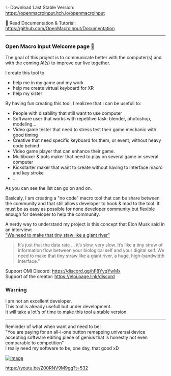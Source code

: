 ✨ Download Last Stable Version:  
https://openmacroinput.itch.io/openmacroinput    

📕 Read Documentation & Tutorial:  
https://github.com/OpenMacroInput/Documentation  

----------------------------------------------------

### Open Macro Input Welcome page 👋

The goal of this project is to communicate better with the computer(s) and with the coming AI(s) to improve our live together.

I create this tool to 
- help me in my game and my work
- help me create virtual keyboard for XR
- help my sister

By having fun creating this tool, I realizee that I can be usefull to:
- People with disability that still want to use computer
- Software user that works with repetitive task: blender, photoshop, modeling...
- Video game tester that need to stress test their game mechanic with good timing
- Creative that need specific keyboard for them, or event, without heavy code behind
- Video game player that can enhance their game.
- Multiboxer & bots maker that need to play on several game or several computer
- Kickstarter maker that want to create without having to interface macro and key stroke
- ...

As you can see the list can go on and on.

Basicaly, I am creating a "no code" macro tool that can be share between the community and that still allows developer to hook & mod to the tool. 
It must be as easy as possible for none developer community but flexible enough for developer to help the community.

A nerdy way to understand my project is this concept that Elon Musk said in an interview:  
["We need to make that tiny staw like a giant river"](https://youtu.be/MYfDtSCvex0?t=295)    
> It’s just that the data rate ... it’s slow, very slow. It’s like a tiny straw of information flow between your biological self and your digital self. We need to make that tiny straw like a giant river, a huge, high-bandwidth interface.”  


Support OMI Discord: https://discord.gg/hF8YvqYwMx  
Support of the creator: https://eloi.page.link/discord    


### Warning  

I am not an excellent developer.  
This tool is already usefull but under development.  
It will take a lot's of time to make this tool a stable version.  



--------------

Reminder of what when want and need to be:  
"You are paying for an all-i-one button remapping universal device accepting software editing piece of genius that is honestly not even comparable to competition"  
I really need my software to be, one day, that good xD  

[![image](https://github.com/OpenMacroInput/OpenMacroInput/assets/99685407/91f4d588-3675-4ce3-85d8-ccbec59cff13)](https://youtu.be/Z00RNV9M9gg?t=532)  

https://youtu.be/Z00RNV9M9gg?t=532  


  
